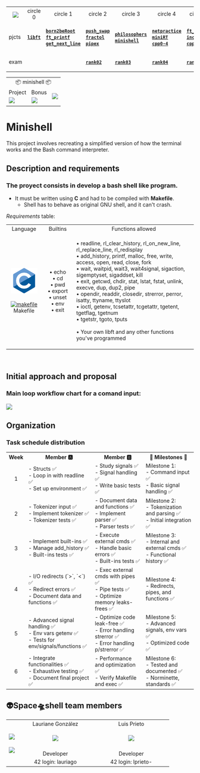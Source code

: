<div align="center">

<table>
  <tr>
    <th align="center"><a href="https://github.com/LLuisPP/42Cursus/tree/main/"> <img width="30" align="center" src="https://github.com/user-attachments/assets/ac216672-a141-48be-bc53-ae13dd35c799"></a></th>
    <td align="center"> circle 0 </td>
    <td align="center"> circle 1 </td>
    <td align="center"> circle 2 </td>
    <td align="center"> circle 3 </td>
    <td align="center"> circle 4 </td>
    <td align="center"> circle 5 </td>
    <td align="center"> circle 6 </td>
  </tr>
  <tr>
    <td>pjcts</td>
    <td>

[**`libft`**](https://github.com/LLuisPP/42Cursus/tree/main/libft)
    </td>
    <td>

  [**`born2beRoot`**](https://github.com/LLuisPP/42Cursus/tree/main/Born2beRoot)<br>
  [**`ft_printf`**](https://github.com/LLuisPP/42Cursus/tree/main/ft_printf)<br>
  [**`get_next_line`**](https://github.com/LLuisPP/42Cursus/tree/main/get_next_line)
    </td>
    <td>

[**`push_swap`**](https://github.com/LLuisPP/42Cursus/tree/main/push_swap)<br>
[**`fractol`**](https://github.com/LLuisPP/42Cursus/tree/main/fractol)<br>
[**`pipex`**](https://github.com/LLuisPP/42Cursus/tree/main/pipex)
    </td>
    <td>

[**`philosophers`**](https://github.com/LLuisPP/42Cursus/tree/main/philosophers)<br>
[**`minishell`**](https://github.com/LLuisPP/42Cursus/tree/main/minishell)
    </td>
    <td>

[**`netpractice`**](https://github.com/LLuisPP/42Cursus/tree/main/netpractice)<br>
[**`miniRT`**](https://github.com/LLuisPP/42Cursus/tree/main/miniRT)<br>
[**`cpp0-4`**](https://github.com/LLuisPP/42Cursus/tree/main/cpp0-4)
    </td>
    <td>

[**`ft_irc`**]()<br>
[**`inception`**]()<br>
[**`cpp5-9`**]()
    </td>
    <td>

[**`trascendence`**]()<br>
    </td>
  </tr>
  <tr>
    <td>exam</td>
    <td></td>
    <td></td>
    <td>
      
[**`rank02`**](https://github.com/LLuisPP/42-Exams/tree/main/rank02)</td>
<td>
      
[**`rank03`**](https://github.com/LLuisPP/42-Exams-rank03)</td>
<td>
      
[**`rank04`**](https://github.com/LLuisPP/42-exams-rank04)</td>
<td>
      
[**`rank05`**]()</td>
<td>
  
[**`rank06`**]()</td>
  </tr>
</table>

</div>

<div align="center">

<table>
  <tr>
    <td colspan="4" align="center">📦 minishell 📦</td>
  </tr>
  <tr>
    <td align="center">Project</td>
    <td align="center">Bonus</td>
    <td rowspan="2" align="center"><a href="#"><img width="250" src="https://github.com/user-attachments/assets/06bcc4f2-204c-4bbf-84d2-d61501884245"></a></td>
  </tr>
  <tr>
    <td><a href="#"><img width="95" src="https://github.com/user-attachments/assets/862ed238-2624-453a-a5cd-c3a8ce3617d3"></a></td>
    <td><a href="#"><img width="100" src="https://github.com/LLuisPP/42Cursus/assets/116104082/0df7dd81-56fb-4929-a023-67c7386906dc"></a></td>
  </tr>
</table>

</div>

# Minishell

This project involves recreating a simplified version of how the terminal works and the Bash command interpreter.<br>

<h2>Description and requirements</h2>

<h3 weight="bold">The proyect consists in develop a bash shell like program.</h3>

- It must be written using <b>C</b> and had to be compiled with <b>Makefile</b>.
  - Shell has to behave as original GNU shell, and it can't crash.

<em>Requirements</em> table:

<div align="center">
<table>
  <tr>
    <td align="center" width="100">Language</td>
    <td align="center">Builtins</td>
    <td align="center" width="550">Functions allowed</td>
  </tr>
  <tr>
    <td align="center"><a href="#"><img src="https://raw.githubusercontent.com/devicons/devicon/master/icons/c/c-original.svg" alt="c" width="70" height="70"/></a><br><br><a href="#"><img src="https://github.com/user-attachments/assets/bd668d04-50d1-496a-beb6-2190b1fe9241" alt="makefile" width="50" height="60"/></a><br>Makefile<br>
    </td>
    <td align="center" width="100">• echo <br> • cd <br> • pwd <br> • export <br> • unset <br> • env <br> • exit <br> </td>
    <td align="left" width="330"><br>
      • readline, rl_clear_history, rl_on_new_line, rl_replace_line, rl_redisplay <br>
      • add_history, printf, malloc, free, write, access, open, read, close, fork<br>
      • wait, waitpid, wait3, wait4signal, sigaction, sigemptyset, sigaddset, kill<br>
      • exit, getcwd, chdir, stat, lstat, fstat, unlink, execve, dup, dup2, pipe<br>
      • opendir, readdir, closedir, strerror, perror, isatty, ttyname, ttyslot<br>
      • ioctl, getenv, tcsetattr, tcgetattr, tgetent, tgetflag, tgetnum<br>
      • tgetstr, tgoto, tputs<br><br>
      • Your own libft and any other functions you've programmed<br>
      <br>
      </td>
  </tr>
</table>
</div>
<br>

<h2>Initial approach and proposal</h2>

<h3 weight="bold">Main loop workflow chart for a comand input:</h3>

<a href="#"><img align="center" src="https://github.com/user-attachments/assets/a9ac53f9-7504-4321-a2e1-415df6b5c343"></img></a>

<h2>Organization</h2>

<h3 weight="bold">Task schedule distribution</h3>

<div align="center">

<table>
  <tr>
    <th>Week</th>
    <th>Member 🅰️</th>
    <th>Member 🅱️</th>
    <th>📍 Milestones 📅</th>
  </tr>
  <tr>
    <td align="center">1</td>
    <td>- Structs ✅<br>- Loop in with readline ✅<br>- Set up environment ✅</td>
    <td>- Study signals ✅<br>- Signal handling ✅<br>- Write basic tests ✅</td>
    <td>Milestone 1:<br>- Command input ✅<br>- Basic signal handling ✅</td>
  </tr>
  <tr>
    <td align="center">2</td>
    <td>- Tokenizer input ✅<br>- Implement tokenizer ✅<br>- Tokenizer tests ✅</td>
    <td>- Document data and functions ✅<br>- Implement parser ✅<br>- Parser tests ✅</td>
    <td>Milestone 2:<br>- Tokenization and parsing ✅<br>- Initial integration ✅</td>
  </tr>
  <tr>
    <td align="center">3</td>
    <td>- Implement built-ins ✅<br>- Manage add_history ✅<br>- Built-ins tests ✅</td>
    <td>- Execute external cmds ✅<br>- Handle basic errors ✅<br>- Built-ins tests ✅</td>
    <td>Milestone 3:<br>- Internal and external cmds ✅<br>- Functional history ✅</td>
  </tr>
  <tr>
    <td align="center">4</td> <td>- I/O redirects (`>`, `<`) ✅<br>- Redirect errors ✅<br>- Document data and functions ✅</td>
    <td>- Exec external cmds with pipes ✅<br>- Pipe tests ✅<br>- Optimize memory leaks-frees ✅</td>
    <td>Milestone 4:<br>- Redirects, pipes, and functions ✅</td>
  </tr>
    <tr> <td align="center">5</td>
      <td>- Advanced signal handling  ✅<br>- Env vars getenv ✅<br>- Tests for env/signals/functions  ✅</td>
      <td>- Optimize code leak-free ✅<br>- Error handling strerror  ✅<br>- Error handling p/strerror  ✅</td>
      <td>Milestone 5:<br>- Advanced signals, env vars ✅<br>- Optimized code  ✅</td>
    </tr>
    <tr>
      <td align="center">6</td>
      <td>- Integrate functionalities ✅<br>- Exhaustive testing  ✅<br>- Document final project ✅</td>
      <td>- Performance and optimization  ✅<br>- Verify Makefile and exec ✅</td>
      <td>Milestone 6:<br>- Tested and documented  ✅<br>- Norminette, standards ✅</td>
    </tr>
  </table>

</div>

<h2>👽Space🛸shell team members</h2>

<div align="center">
  
<table>
  <td rowspan="5">
    <a href="#"><img width="150" align="center" src="https://github.com/user-attachments/assets/b0ca0e88-e5c7-4ea7-aaf0-e2c55900e46d"></a><br><br><a href="#"><img width="150" align="center" src="https://github.com/user-attachments/assets/8992fe87-0051-4ab5-a775-cb04d09375e1"></a>
  </td>
  <tr>
    <td align="center" width="190">Lauriane González</td>
    <td align="center" width="190">Luis Prieto</td>
  </tr>
  <tr>
    <td align="center"><br> <a href="https://github.com/Leegon8/minishell"><img width="125" src="https://github.com/user-attachments/assets/2e57f619-5dd7-4a7c-8f43-2a05d8d82722" /></a><br><br></td>
    <td align="center"><br> <a href="#"><img width="130" src="https://github.com/user-attachments/assets/e9a907a4-e31e-458f-a8c5-823420e87756" /></a><br><br></td>
  </tr>
    <td align="center">Developer</td>
    <td align="center">Developer</td>
  </tr>
  <tr>
    <td align="center">42 login: lauriago</td>
    <td align="center">42 login: lprieto-</td>
  </tr>
</table>

</div>
